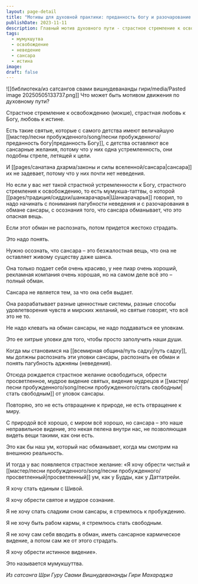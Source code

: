 ```yaml
---
layout: page-detail
title: "Мотивы для духовной практики: преданность богу и разочарование в сансаре"
publishDate: 2023-11-11
description: Главный мотив духовного пути - страстное стремление к освобождению (мумукшуттва) и любовь к Богу. Если этого нет, путь начинается с осознания обмана и пагубности сансары, которая лишь маскирует страдания. Распознав иллюзию сансары и неведение, возникает сильное желание обрести просветление, чистый ум и истинное видение, свободное от кармы.
tags:
  - мумукшутва
  - освобождение
  - неведение
  - сансара
  - истина
image: 
draft: false
---
```

![[библиотека/из сатсангов свами вишнудевананды гири/media/Pasted image 20250505133737.png]]
 Что может быть мотивом движения по духовному пути? 

 Страстное стремление к освобождению (мокше), страстная любовь к Богу, любовь к истине. 

 Есть такие святые, которые с самого детства имеют величайшую [[мастер/песни пробужденного/song/песни пробужденного/преданность богу|преданность Богу]], с детства оставляют все сансарные желания, потому что у них одна устремленность, они подобны стреле, летящей к цели. 

 И [[pages/санатана дхарма/законы и силы вселенной/сансара|сансара]] их не задевает, потому что у них почти нет неведения. 

 Но если у вас нет такой страстной устремленности к Богу, страстного стремления к освобождению, то есть мумукша-таттвы, о которой [[pages/традиция/сиддхи/шанкарачарья|Шанкарачарья]] говорил, то надо начинать с понимания пагубности неведения и с разочарования в обмане сансары, с осознания того, что сансара обманывает, что это опасная вещь. 

 Если этот обман не распознать, потом придется жестоко страдать. 

 Это надо понять.

 Нужно осознать, что сансара – это безжалостная вещь, что она не оставляет живому существу даже шанса. 

 Она только подает себя очень красиво, у нее пиар очень хороший, рекламная компания очень хорошая, но на самом деле всё это – полный обман. 

 Сансара не является тем, за что она себя выдает. 

 Она разрабатывает разные ценностные системы, разные способы удовлетворения чувств и мирских желаний, но святые говорят, что всё это не то. 

 Не надо клевать на обман сансары, не надо поддаваться ее уловкам. 

 Это ее хитрые уловки для того, чтобы просто заполучить наши души. 

 Когда мы становимся на [[всемирная община/путь садху|путь садху]], мы должны распознать эти уловки сансары, распознать ее обман и понять пагубность аджняны (неведения). 

 Отсюда рождается страстное желание освободиться, обрести просветленное, мудрое видение святых, видение мудрецов и [[мастер/песни пробужденного/song/песни пробужденного/стать свободным|стать свободным]] от уловок сансары. 

 Повторяю, это не есть отвращение к природе, не есть отвращение к миру. 

 С природой всё хорошо, с миром всё хорошо, но сансара – это наше неправильное видение, это некая пелена внутри нас, не позволяющая видеть вещи такими, как они есть. 

 Это как бы наш ум, который нас обманывает, когда мы смотрим на внешнюю реальность. 

 И тогда у вас появляется страстное желание: «Я хочу обрести чистый и [[мастер/песни пробужденного/song/песни пробужденного/просветленный|просветленный]] ум, как у Будды, как у Даттатрейи. 

 Я хочу стать единым с Шивой.

 Я хочу обрести святое и мудрое сознание. 

 Я не хочу спать сладким сном сансары, я стремлюсь к пробуждению.

 Я не хочу быть рабом кармы, я стремлюсь стать свободным.

 Я не хочу сам себя вводить в обман, иметь сансарное кармическое видение, а потом сам же от этого страдать.

 Я хочу обрести истинное видение».

 Это называется мумукшуттва.

*Из сатсанга Шри Гуру Свами Вишнудевананды Гири Махараджа*